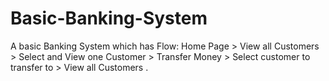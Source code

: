 # Basic-Banking-System
A basic Banking System which has Flow: Home Page > View all Customers > Select and View one Customer > Transfer Money > Select customer to transfer to > View all Customers .
